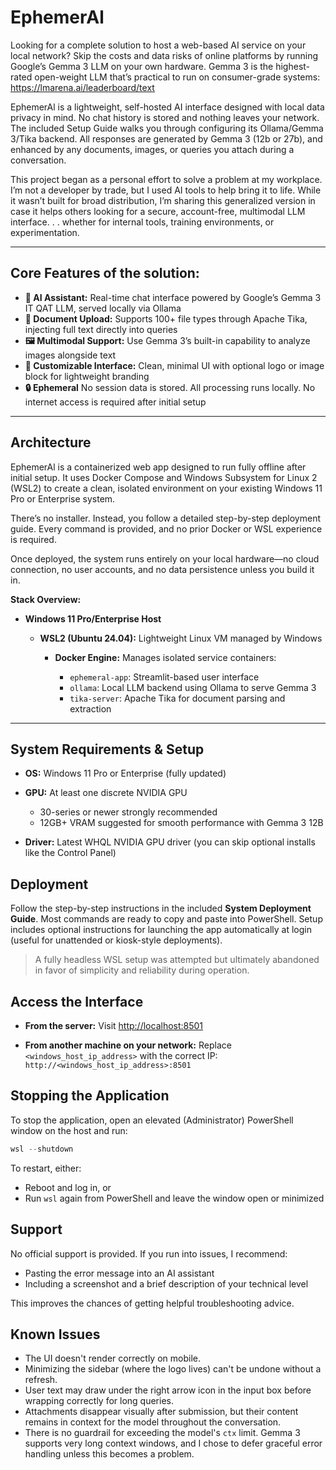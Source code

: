 # EphemerAl

Looking for a complete solution to host a web-based AI service on your local network? Skip the costs and data risks of online platforms by running Google’s Gemma 3 LLM on your own hardware. Gemma 3 is the highest-rated open-weight LLM that’s practical to run on consumer-grade systems: https://lmarena.ai/leaderboard/text

EphemerAl is a lightweight, self-hosted AI interface designed with local data privacy in mind. No chat history is stored and nothing leaves your network. The included Setup Guide walks you through configuring its Ollama/Gemma 3/Tika backend. All responses are generated by Gemma 3 (12b or 27b), and enhanced by any documents, images, or queries you attach during a conversation.

This project began as a personal effort to solve a problem at my workplace. I’m not a developer by trade, but I used AI tools to help bring it to life. While it wasn’t built for broad distribution, I’m sharing this generalized version in case it helps others looking for a secure, account-free, multimodal LLM interface. . . whether for internal tools, training environments, or experimentation.

---

## Core Features of the solution:

* **🤖 AI Assistant:** Real-time chat interface powered by Google’s Gemma 3 IT QAT LLM, served locally via Ollama
* **📄 Document Upload:** Supports 100+ file types through Apache Tika, injecting full text directly into queries
* **🖼️ Multimodal Support:** Use Gemma 3’s built-in capability to analyze images alongside text
* **🎨 Customizable Interface:** Clean, minimal UI with optional logo or image block for lightweight branding
* **🔒 Ephemeral** No session data is stored. All processing runs locally. No internet access is required after initial setup

---

## Architecture

EphemerAl is a containerized web app designed to run fully offline after initial setup. It uses Docker Compose and Windows Subsystem for Linux 2 (WSL2) to create a clean, isolated environment on your existing Windows 11 Pro or Enterprise system.

There’s no installer. Instead, you follow a detailed step-by-step deployment guide. Every command is provided, and no prior Docker or WSL experience is required.

Once deployed, the system runs entirely on your local hardware—no cloud connection, no user accounts, and no data persistence unless you build it in.

**Stack Overview:**

* **Windows 11 Pro/Enterprise Host**

  * **WSL2 (Ubuntu 24.04):** Lightweight Linux VM managed by Windows

    * **Docker Engine:** Manages isolated service containers:

      * `ephemeral-app`: Streamlit-based user interface
      * `ollama`: Local LLM backend using Ollama to serve Gemma 3
      * `tika-server`: Apache Tika for document parsing and extraction

---

## System Requirements & Setup

* **OS:** Windows 11 Pro or Enterprise (fully updated)
* **GPU:** At least one discrete NVIDIA GPU

  * 30-series or newer strongly recommended
  * 12GB+ VRAM suggested for smooth performance with Gemma 3 12B
* **Driver:** Latest WHQL NVIDIA GPU driver (you can skip optional installs like the Control Panel)

## Deployment

Follow the step-by-step instructions in the included **System Deployment Guide**. Most commands are ready to copy and paste into PowerShell.
Setup includes optional instructions for launching the app automatically at login (useful for unattended or kiosk-style deployments).

> A fully headless WSL setup was attempted but ultimately abandoned in favor of simplicity and reliability during operation.

## Access the Interface

* **From the server:**
  Visit [http://localhost:8501](http://localhost:8501)

* **From another machine on your network:**
  Replace `<windows_host_ip_address>` with the correct IP:
  `http://<windows_host_ip_address>:8501`

## Stopping the Application

To stop the application, open an elevated (Administrator) PowerShell window on the host and run:

```powershell
wsl --shutdown
```

To restart, either:

* Reboot and log in, or
* Run `wsl` again from PowerShell and leave the window open or minimized

## Support

No official support is provided. If you run into issues, I recommend:

* Pasting the error message into an AI assistant
* Including a screenshot and a brief description of your technical level

This improves the chances of getting helpful troubleshooting advice.

## Known Issues

* The UI doesn't render correctly on mobile.
* Minimizing the sidebar (where the logo lives) can't be undone without a refresh.
* User text may draw under the right arrow icon in the input box before wrapping correctly for long queries.
* Attachments disappear visually after submission, but their content remains in context for the model throughout the conversation.
* There is no guardrail for exceeding the model's `ctx` limit. Gemma 3 supports very long context windows, and I chose to defer graceful error handling unless this becomes a problem.

